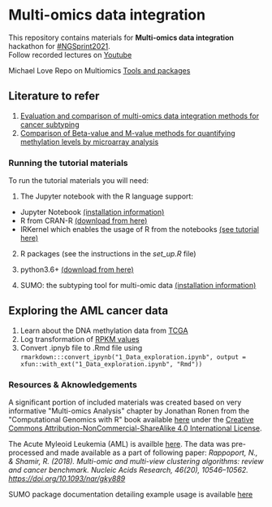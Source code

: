 # Multi-omics data integration

This repository contains materials for **Multi-omics data integration** hackathon for [#NGSprint2021](https://ngschool.eu/ngsprint).<br>
Follow recorded lectures on [Youtube](https://www.youtube.com/NGSchoolEU)

Michael Love Repo on Multiomics [Tools and packages](https://github.com/mikelove/awesome-multi-omics)<br>

## Literature to refer

1. [Evaluation and comparison of multi-omics data integration methods for cancer subtyping](https://journals.plos.org/ploscompbiol/article?id=10.1371/journal.pcbi.1009224)
2. [Comparison of Beta-value and M-value methods for quantifying methylation levels by microarray analysis](https://bmcbioinformatics.biomedcentral.com/articles/10.1186/1471-2105-11-587)


### Running the tutorial materials

To run the tutorial materials you will need:

1. The Jupyter notebook with the R language support:

  - Jupyter Notebook [(installation information)](https://jupyter.org/install)
  - R from CRAN-R [(download from here)](https://cloud.r-project.org)
  - IRKernel which enables the usage of R from the notebooks [(see tutorial here)](https://towardsdatascience.com/how-to-run-r-scripts-in-jupyter-15527148d2a)

2. R packages (see the instructions in the *set_up.R* file)

3. python3.6+ [(download from here)](https://www.python.org/downloads)

4. SUMO: the subtyping tool for multi-omic data [(installation information)](https://github.com/ratan-lab/sumo)

## Exploring the AML cancer data
1. Learn about the DNA methylation data from [TCGA](https://www.youtube.com/watch?v=Jg8MiFamLfg)
2. Log transformation of [RPKM values](https://www.biostars.org/p/344925/)
3. Convert .ipnyb file to .Rmd file using `rmarkdown:::convert_ipynb("1_Data_exploration.ipynb", output = xfun::with_ext("1_Data_exploration.ipynb", "Rmd"))`
### Resources & Aknowledgements

A significant portion of included materials was created based on very informative "Multi-omics Analysis" chapter by Jonathan Ronen from the "Computational Genomics with R" book available [here](https://compgenomr.github.io/book/multiomics.html) under the [Creative Commons Attribution-NonCommercial-ShareAlike 4.0 International License](https://creativecommons.org/licenses/by-nc-sa/4.0/).

The Acute Myleoid Leukemia (AML) is availble [here](http://acgt.cs.tau.ac.il/multi_omic_benchmark/download.html). The data was pre-processed and made available as a part of following paper: *Rappoport, N., & Shamir, R. (2018). Multi-omic and multi-view clustering algorithms: review and cancer benchmark. Nucleic Acids Research, 46(20), 10546–10562. https://doi.org/10.1093/nar/gky889*

SUMO package documentation detailing example usage is available [here](https://python-sumo.readthedocs.io/en/latest)
